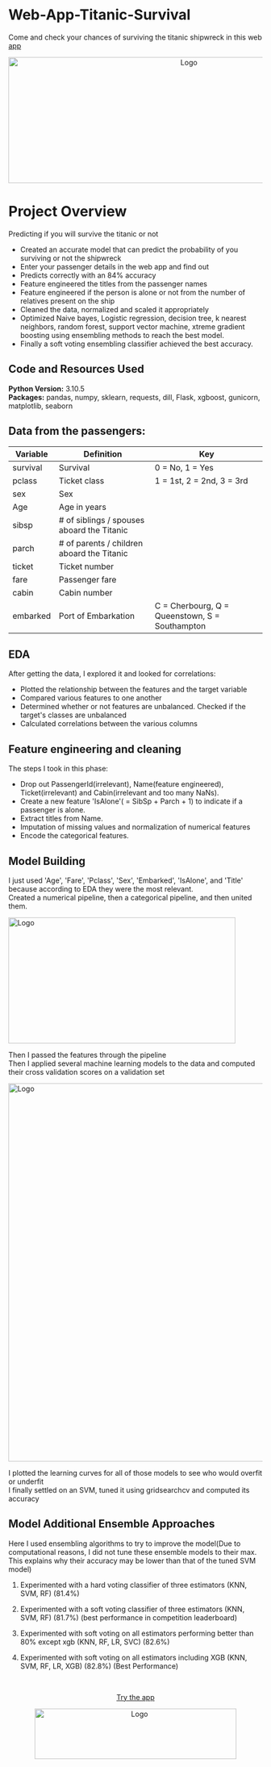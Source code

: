 # Web-App-Titanic-Survival

<p align="center">

  Come and check your chances of surviving the titanic shipwreck in this web <a href="https://web-app-titanic-survival-a81fad2fbdde.herokuapp.com/">app
  </a>
</p>
<p align="center">
  <a href="https://web-app-titanic-survival-a81fad2fbdde.herokuapp.com/"> 
    <img src="https://user-images.githubusercontent.com/50509053/185045576-4d4f78ce-1ad5-49a5-9756-0393b9088cb7.png" alt="Logo" width=700 height=250>
  </a>
</p>

# Project Overview 
Predicting if you will survive the titanic or not

* Created an accurate model that can predict the probability of you surviving or not the shipwreck
* Enter your passenger details in the web app and find out
* Predicts correctly with an 84% accuracy
* Feature engineered the titles from the passenger names
* Feature engineered if the person is alone or not from the number of relatives present on the ship
* Cleaned the data, normalized and scaled it appropriately
* Optimized Naive bayes, Logistic regression, decision tree, k nearest neighbors, random forest, support vector machine, xtreme gradient boosting using ensembling methods to reach the best model.
* Finally a soft voting ensembling classifier achieved the best accuracy.



## Code and Resources Used 
**Python Version:** 3.10.5 <br>
**Packages:** pandas, numpy, sklearn, requests, dill, Flask, xgboost, gunicorn, matplotlib, seaborn


## Data from the passengers:

| Variable | Definition   | Key   |
|----------|--------------|-------|
|  survival| Survival     |0 = No, 1 = Yes|
|pclass    | Ticket class |1 = 1st, 2 = 2nd, 3 = 3rd|
|sex       | Sex|
|Age  |Age in years|
|sibsp|# of siblings / spouses aboard the Titanic|
|parch|# of parents / children aboard the Titanic|
|ticket|Ticket number|
|fare|Passenger fare|
|cabin|Cabin number|
|embarked|Port of Embarkation|C = Cherbourg, Q = Queenstown, S = Southampton|

## EDA
After getting the data, I explored it and looked for correlations:

* Plotted the relationship between the features and the target variable
* Compared various features to one another
* Determined whether or not features are unbalanced. Checked if the target's classes are unbalanced
* Calculated correlations between the various columns

## Feature engineering and cleaning
The steps I took in this phase:

* Drop out PassengerId(irrelevant), Name(feature engineered), Ticket(irrelevant) and Cabin(irrelevant and too many NaNs).
* Create a new feature 'IsAlone'( = SibSp + Parch + 1) to indicate if a passenger is alone.
* Extract titles from Name.
* Imputation of missing values and normalization of numerical features
* Encode the categorical features.


## Model Building 

I just used 'Age', 'Fare', 'Pclass', 'Sex', 'Embarked', 'IsAlone', and 'Title' because according to EDA they were the most relevant. <br>
Created a numerical pipeline, then a categorical pipeline, and then united them.

<p align="left">
  <a href="https://did-you-survive-the-titanic.herokuapp.com/">
    <img src="https://user-images.githubusercontent.com/50509053/185141990-09febd51-e476-49ff-b641-c8f236865434.png" alt="Logo" width=450 height=250>
  </a>
</p>


Then I passed the features through the pipeline <br>
Then I applied several machine learning models to the data and computed their cross validation scores on a validation set
<p align="left">
  <a href="https://web-app-titanic-survival-a81fad2fbdde.herokuapp.com/">
    <img src="https://user-images.githubusercontent.com/50509053/185145577-7bdfff38-cc57-4a97-997c-c279feafb287.png" alt="Logo" width=700 height=750>
  </a>
</p>

I plotted the learning curves for all of those models to see who would overfit or underfit<br>
I finally settled on an SVM, tuned it using gridsearchcv and computed its accuracy


## Model Additional Ensemble Approaches
Here I used ensembling algorithms to try to improve the model(Due to computational reasons, I did not tune these ensemble models to their max. This explains why their accuracy may be lower than that of the tuned SVM model)

1) Experimented with a hard voting classifier of three estimators (KNN, SVM, RF) (81.4%)

2) Experimented with a soft voting classifier of three estimators (KNN, SVM, RF) (81.7%) (best performance in competition leaderboard)

3) Experimented with soft voting on all estimators performing better than 80% except xgb (KNN, RF, LR, SVC) (82.6%)

4) Experimented with soft voting on all estimators including XGB (KNN, SVM, RF, LR, XGB) (82.8%) (Best Performance)
<br>

<p align="center">
  <a href="https://did-you-survive-the-titanic.herokuapp.com/">Try the app</a>
</p>
<p align="center">
  <a href="https://web-app-titanic-survival-a81fad2fbdde.herokuapp.com/">
    <img src="https://user-images.githubusercontent.com/50509053/185149779-e30b649d-5bfd-4220-b51e-09a5c8359a70.png" alt="Logo" width=400 height=100>
  </a>
</p>






